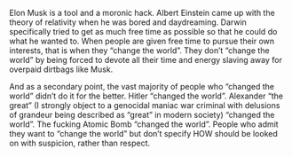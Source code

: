  Elon Musk is a tool and a moronic hack. Albert Einstein came up with the theory of relativity when he was bored and daydreaming. Darwin specifically tried to get as much free time as possible so that he could do what he wanted to. When people are given free time to pursue their own interests, that is when they “change the world”. They don’t “change the world” by being forced to devote all their time and energy slaving away for overpaid dirtbags like Musk. 

And as a secondary point, the vast majority of people who “changed the world” didn’t do it for the better. Hitler “changed the world”. Alexander “the great” (I strongly object to a genocidal maniac war criminal with delusions of grandeur being described as “great” in modern society) “changed the world”. The fucking Atomic Bomb “changed the world”. People who admit they want to “change the world” but don’t specify HOW should be looked on with suspicion, rather than respect. 